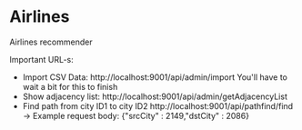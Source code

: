 # Airlines
Airlines recommender



Important URL-s:

* Import CSV Data: http://localhost:9001/api/admin/import You'll have to wait a bit for this to finish
* Show adjacency list: http://localhost:9001/api/admin/getAdjacencyList
* Find path from city ID1 to city ID2 http://localhost:9001/api/pathfind/find -> Example request body: {"srcCity" : 2149,"dstCity" : 2086}
